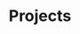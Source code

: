 ---
# Page title
title: Projects
# Page type - we want a landing page (such as a homepage)
type: landing

# Your landing page sections - add as many different content blocks as you like
sections:
  # A section to display blog posts
  - block: collection
    id: research_projects
    content:
      title: Projects
      subtitle: A list of current research projects of the group
      # text: Add any **markdown** formatted content here - text, images, videos, galleries - and even HTML code!
      # Display content from the `content/project/` folder
      filters:
        folders:
          - project
    design:
      # Choose how many columns the section has. Valid values: '1' or '2'.
      columns: '1'
      # Choose your content listing view - here we use the `showcase` view
      view: showcase
      # For the Showcase view, do you want to flip alternate rows?
      flip_alt_rows: true
---